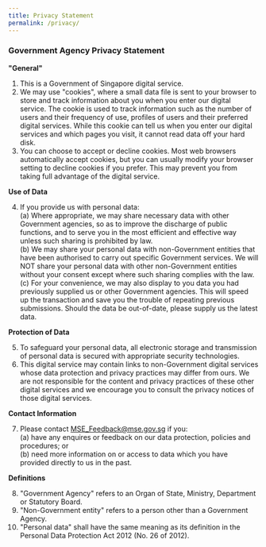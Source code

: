 ```yaml
---
title: Privacy Statement
permalink: /privacy/
---
```


### **Government Agency Privacy Statement**

**&quot;General&quot;**

<ol>
<li>This is a Government of Singapore digital service.</li>

<li>We may use &quot;cookies&quot;, where a small data file is sent to your browser to store and track information about you when you enter our digital service. The cookie is used to track information such as the number of users and their frequency of use, profiles of users and their preferred digital services. While this cookie can tell us when you enter our digital services and which pages you visit, it cannot read data off your hard disk.</li>

<li>You can choose to accept or decline cookies. Most web browsers automatically accept cookies, but you can usually modify your browser setting to decline cookies if you prefer. This may prevent you from taking full advantage of the digital service.</li>
</ol>

**Use of Data**

<ol start="4">
<li>If you provide us with personal data:
<br>
(a) Where appropriate, we may share necessary data with other Government agencies, so as to improve the discharge of public functions, and to serve you in the most efficient and effective way unless such sharing is prohibited by law.
<br>
(b) We may share your personal data with non-Government entities that have been authorised to carry out specific Government services. We will NOT share your personal data with other non-Government entities without your consent except where such sharing complies with the law.
<br>
(c) For your convenience, we may also display to you data you had previously supplied us or other Government agencies. This will speed up the transaction and save you the trouble of repeating previous submissions. Should the data be out-of-date, please supply us the latest data.
</li>
</ol>

**Protection of Data**

<ol start="5">
<li>To safeguard your personal data, all electronic storage and transmission of personal data is secured with appropriate security technologies.</li>

<li>This digital service may contain links to non-Government digital services whose data protection and privacy practices may differ from ours. We are not responsible for the content and privacy practices of these other digital services and we encourage you to consult the privacy notices of those digital services.</li>
</ol>

**Contact Information**

<ol start="7">
<li>Please contact <a href="mailto:MSE_Feedback@mse.gov.sg">MSE_Feedback@mse.gov.sg</a> if you:
<br>
(a) have any enquires or feedback on our data protection, policies and procedures; or
<br>
(b) need more information on or access to data which you have provided directly to us in the past.
</li>
</ol>

**Definitions**

<ol start="8">
<li>&quot;Government Agency&quot; refers to an Organ of State, Ministry, Department or Statutory Board.</li>

<li>&quot;Non-Government entity&quot; refers to a person other than a Government Agency.</li>

<li>&quot;Personal data&quot; shall have the same meaning as its definition in the Personal Data Protection Act 2012 (No. 26 of 2012).</li>
</ol>
